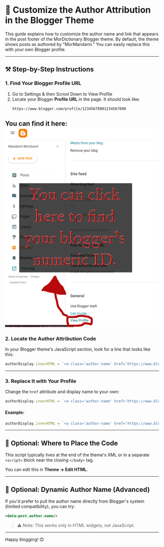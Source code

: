 # 👤 Customize the Author Attribution in the Blogger Theme

This guide explains how to customize the author name and link that appears in the post footer of the MorDictionary Blogger theme. By default, the theme shows posts as authored by "MorMandarin." You can easily replace this with your own Blogger profile.

---

## ⚒️ Step-by-Step Instructions

### 1. Find Your Blogger Profile URL

1. Go to Settings & then Scrool Down to View Profile 
2. Locate your Blogger **Profile URL** in the page. It should look like:
   ```
   https://www.blogger.com/profile/12345678901234567890
   ```
You can find it here: ![Guide Screenshot: How to Find Your Blogger Numeric ID](Guide%20Screenshots/Guide%20Click%20Here%20to%20Find%20Your%20Bloggers%20Numeric%20ID.png)
---

### 2. Locate the Author Attribution Code

In your Blogger theme's JavaScript section, look for a line that looks like this:

```js
authorDisplay.innerHTML = `<a class='author-name' href='https://www.blogger.com/profile/01795026804926642553' rel='noopener noreferrer' target='_blank'>By: MorMandarin</a>`;
```

---

### 3. Replace It with Your Profile

Change the `href` attribute and display name to your own:

```js
authorDisplay.innerHTML = `<a class='author-name' href='https://www.blogger.com/profile/YOUR_PROFILE_ID' rel='noopener noreferrer' target='_blank'>By: YourName</a>`;
```

#### Example:

```js
authorDisplay.innerHTML = `<a class='author-name' href='https://www.blogger.com/profile/12345678909876543210' rel='noopener noreferrer' target='_blank'>By: Jane Doe</a>`;
```

---

## 🔧 Optional: Where to Place the Code

This script typically lives at the end of the theme's XML or in a separate `<script>` block near the closing `</body>` tag.

You can edit this in **Theme → Edit HTML**.

---

## 🕺 Optional: Dynamic Author Name (Advanced)

If you'd prefer to pull the author name directly from Blogger's system (limited compatibility), you can try:

```xml
<data:post.author.name/>
```

> ⚠️ Note: This works only in HTML widgets, not JavaScript.

---

Happy blogging! 😊


